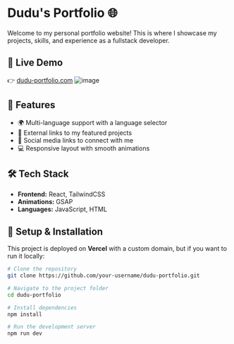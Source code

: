 # Dudu's Portfolio 🌐

Welcome to my personal portfolio website! This is where I showcase my projects, skills, and experience as a fullstack developer.

## 🚀 Live Demo

👉 [dudu-portfolio.com](https://dudu-portfolio.com)
![image](https://github.com/user-attachments/assets/2cf3dd35-3c2b-48c3-bf8a-3fe562cd8b33)


## 📌 Features

- 🌍 Multi-language support with a language selector
- 📁 External links to my featured projects
- 🔗 Social media links to connect with me
- 💻 Responsive layout with smooth animations

## 🛠️ Tech Stack

- **Frontend:** React, TailwindCSS
- **Animations:** GSAP
- **Languages:** JavaScript, HTML

## 🧰 Setup & Installation

This project is deployed on **Vercel** with a custom domain, but if you want to run it locally:

```bash
# Clone the repository
git clone https://github.com/your-username/dudu-portfolio.git

# Navigate to the project folder
cd dudu-portfolio

# Install dependencies
npm install

# Run the development server
npm run dev
